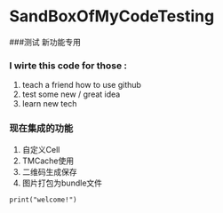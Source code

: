 # SandBoxOfMyCodeTesting
###测试 新功能专用
### I wirte this code for those :

1. teach a friend how to use github
2. test some new / great idea
3. learn new tech 

### 现在集成的功能
1. 自定义Cell
2. TMCache使用
3. 二维码生成保存
4. 图片打包为bundle文件

```
print("welcome!")
```

